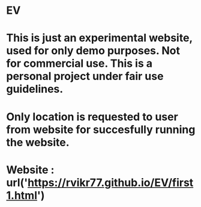 # EV
# This is just an experimental website, used for only demo purposes. Not for commercial use. This is a personal project under fair use guidelines.
# Only location is requested to user from website for succesfully running the website.
# Website : url('https://rvikr77.github.io/EV/first1.html')
